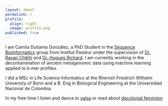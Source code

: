 ```yaml
---
layout: about
permalink: /
profile:
  align: right
  image: profile.png
published: true
---
```


I am Camila Duitama González, a PhD Student in the [Sequence Bioinformatics](https://research.pasteur.fr/en/team/sequence-bioinformatics/) group from Institut Pasteur under the supervision of [Dr. Rayan Chikhi](http://rayan.chikhi.name) and [Dr. Hugues Richard](http://www.lgm.upmc.fr/hrichard/). I am currently working in the decontamination of ancient metagenomic data using machine learning applied to k-mer profiles.

I did a MSc in Life Science Informatics at the Rhenish Friedrich Wilhelm University of Bonn and a B. Eng in Biological Engineering at the Universidad Nacional de Colombia.

In my free time I listen and dance to [salsa](http://latinastereo.com) or read about [decolonial feminism](https://masp.org.br/uploads/temp/temp-vqwSWUGgIDVZXgPEXbvU.pdf)
